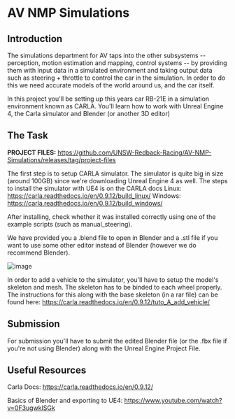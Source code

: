 # AV NMP Simulations

## Introduction
The simulations department for AV taps into the other subsystems -- perception, motion estimation and mapping, control systems -- by providing them with input data in a simulated environment and taking output data such as steering + throttle to control the car in the simulation. In order to do this we need accurate models of the world around us, and the car itself.

In this project you'll be setting up this years car RB-21E in a simulation environment known as CARLA. You'll learn how to work with Unreal Engine 4, the Carla simulator and Blender (or another 3D editor)

## The Task
**PROJECT FILES:** https://github.com/UNSW-Redback-Racing/AV-NMP-Simulations/releases/tag/project-files

The first step is to setup CARLA simulator. The simulator is quite big in size (around 100GB) since we're downloading Unreal Engine 4 as well. The steps to install the simulator with UE4 is on the CARLA docs
Linux: https://carla.readthedocs.io/en/0.9.12/build_linux/
Windows: https://carla.readthedocs.io/en/0.9.12/build_windows/

After installing, check whether it was installed correctly using one of the example scripts (such as manual_steering). 

We have provided you a .blend file to open in Blender and a .stl file if you want to use some other editor instead of Blender (however we do recommend Blender).

![image](https://user-images.githubusercontent.com/29827456/135519224-f6b87991-9567-4039-b218-d686c49ecabc.png)

In order to add a vehicle to the simulator, you'll have to setup the model's skeleton and mesh. The skeleton has to be binded to each wheel properly.
The instructions for this along with the base skeleton (in a rar file) can be found here:
https://carla.readthedocs.io/en/0.9.12/tuto_A_add_vehicle/


## Submission
For submission you'll have to submit the edited Blender file (or the .fbx file if you're not using Blender) along with the Unreal Engine Project File. 

## Useful Resources
Carla Docs: https://carla.readthedocs.io/en/0.9.12/

Basics of Blender and exporting to UE4: https://www.youtube.com/watch?v=0F3ugwkISGk
